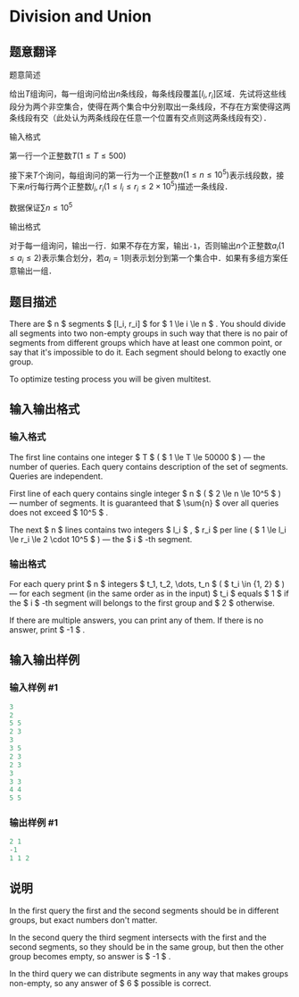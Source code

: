 # Division and Union

## 题意翻译

题意简述

给出$T$组询问，每一组询问给出$n$条线段，每条线段覆盖$[l_i,r_i]$区域．先试将这些线段分为两个非空集合，使得在两个集合中分别取出一条线段，不存在方案使得这两条线段有交（此处认为两条线段在任意一个位置有交点则这两条线段有交）．

输入格式

第一行一个正整数$T(1 \leq T \leq 500)$

接下来$T$个询问，每组询问的第一行为一个正整数$n(1 \leq n \leq 10^5)$表示线段数，接下来$n$行每行两个正整数$l_i,r_i(1 \leq l_i \leq r_i \leq 2 \times 10^5)$描述一条线段．

数据保证$\sum n \leq 10^5$

输出格式

对于每一组询问，输出一行．如果不存在方案，输出```-1```，否则输出$n$个正整数$a_i(1 \leq a_i \leq 2)$表示集合划分，若$a_i=1$则表示划分到第一个集合中．如果有多组方案任意输出一组．

## 题目描述

There are $ n $ segments $ [l_i, r_i] $ for $ 1 \le i \le n $ . You should divide all segments into two non-empty groups in such way that there is no pair of segments from different groups which have at least one common point, or say that it's impossible to do it. Each segment should belong to exactly one group.

To optimize testing process you will be given multitest.

## 输入输出格式

### 输入格式

The first line contains one integer $ T $ ( $ 1 \le T \le 50000 $ ) — the number of queries. Each query contains description of the set of segments. Queries are independent.

First line of each query contains single integer $ n $ ( $ 2 \le n \le 10^5 $ ) — number of segments. It is guaranteed that $ \sum{n} $ over all queries does not exceed $ 10^5 $ .

The next $ n $ lines contains two integers $ l_i $ , $ r_i $ per line ( $ 1 \le l_i \le r_i \le 2 \cdot 10^5 $ ) — the $ i $ -th segment.

### 输出格式

For each query print $ n $ integers $ t_1, t_2, \dots, t_n $ ( $ t_i \in \{1, 2\} $ ) — for each segment (in the same order as in the input) $ t_i $ equals $ 1 $ if the $ i $ -th segment will belongs to the first group and $ 2 $ otherwise.

If there are multiple answers, you can print any of them. If there is no answer, print $ -1 $ .

## 输入输出样例

### 输入样例 #1

```cpp
3
2
5 5
2 3
3
3 5
2 3
2 3
3
3 3
4 4
5 5

```
### 输出样例 #1

```cpp
2 1 
-1
1 1 2 

```
## 说明

In the first query the first and the second segments should be in different groups, but exact numbers don't matter.

In the second query the third segment intersects with the first and the second segments, so they should be in the same group, but then the other group becomes empty, so answer is $ -1 $ .

In the third query we can distribute segments in any way that makes groups non-empty, so any answer of $ 6 $ possible is correct.

